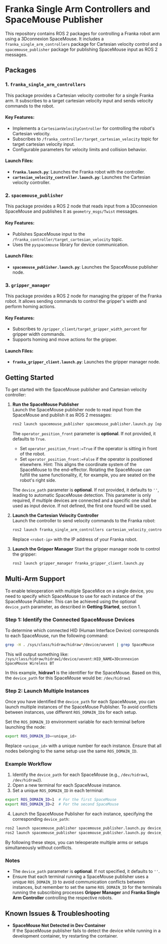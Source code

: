 # Franka Single Arm Controllers and SpaceMouse Publisher

This repository contains ROS 2 packages for controlling a Franka robot arm using a 3Dconnexion SpaceMouse. It includes a `franka_single_arm_controllers` package for Cartesian velocity control and a `spacemouse_publisher` package for publishing SpaceMouse input as ROS 2 messages.

## Packages

### 1. `franka_single_arm_controllers`
This package provides a Cartesian velocity controller for a single Franka arm. It subscribes to a target cartesian velocity input and sends velocity commands to the robot.

#### Key Features:
- Implements a `CartesianVelocityController` for controlling the robot's Cartesian velocity.
- Subscribes to `/franka_controller/target_cartesian_velocity` topic for target cartesian velocity input.
- Configurable parameters for velocity limits and collision behavior.

#### Launch Files:
- **`franka.launch.py`**: Launches the Franka robot with the controller.
- **`cartesian_velocity_controller.launch.py`**: Launches the Cartesian velocity controller.

### 2. `spacemouse_publisher`
This package provides a ROS 2 node that reads input from a 3Dconnexion SpaceMouse and publishes it as `geometry_msgs/Twist` messages.

#### Key Features:
- Publishes SpaceMouse input to the `/franka_controller/target_cartesian_velocity` topic.
- Uses the `pyspacemouse` library for device communication.

#### Launch Files:
- **`spacemouse_publisher.launch.py`**: Launches the SpaceMouse publisher node.

### 3. `gripper_manager`
This package provides a ROS 2 node for managing the gripper of the Franka robot. It allows sending commands to control the gripper's width and perform homing actions.

#### Key Features:
- Subscribes to `/gripper_client/target_gripper_width_percent` for gripper width commands.
- Supports homing and move actions for the gripper.

#### Launch Files:
- **`franka_gripper_client.launch.py`**: Launches the gripper manager node.

## Getting Started

To get started with the SpaceMouse publisher and Cartesian velocity controller:

1. **Run the SpaceMouse Publisher**  
   Launch the SpaceMouse publisher node to read input from the SpaceMouse and publish it as ROS 2 messages:  
   ```bash
   ros2 launch spacemouse_publisher spacemouse_publisher.launch.py [operator_position_front:=<true_or_false>] [device_path:=<device-path>]
   ```

   The `operator_position_front` parameter is **optional**. If not provided, it defaults to `True`.  
   - Set `operator_position_front:=True` if the operator is sitting in front of the robot.  
   - Set `operator_position_front:=False` if the operator is positioned elsewhere.
   Hint: This aligns the coordinate system of the SpaceMouse to the end-effector. Rotating the SpaceMouse can fulfill the same functionality, if, for example, you are seated on the robot's right side. 

   The `device_path` parameter is **optional**. If not provided, it defaults to `''`, leading to automatic SpaceMouse detection. This parameter is only required, if multiple devices are connected and a specific one shall be used as input device. If not defined, the first one found will be used.


2. **Launch the Cartesian Velocity Controller**  
   Launch the controller to send velocity commands to the Franka robot:  
   ```bash
   ros2 launch franka_single_arm_controllers cartesian_velocity_controller.launch.py robot_ip:=<robot-ip>
   ```

   Replace `<robot-ip>` with the IP address of your Franka robot.

3. **Launch the Gripper Manager**
   Start the gripper manager node to control the gripper:
   ```bash
   ros2 launch gripper_manager franka_gripper_client.launch.py 
   ```

## Multi-Arm Support

To enable teleoperation with multiple SpaceMice on a single device, you need to specify which SpaceMouse to use for each instance of the SpaceMouse Publisher. This can be achieved using the optional `device_path` parameter, as described in **Getting Started**, section 1.

### Step 1: Identify the Connected SpaceMouse Devices
To determine which connected HID (Human Interface Device) corresponds to each SpaceMouse, run the following command:
```bash
grep -H . /sys/class/hidraw/hidraw*/device/uevent | grep SpaceMouse
```

This will output something like: ` /sys/class/hidraw/hidraw1/device/uevent:HID_NAME=3Dconnexion SpaceMouse Wireless BT` 

In this example, **hidraw1** is the identifier for the SpaceMouse. Based on this, the `device_path` for this SpaceMouse would be: `/dev/hidraw1`

### Step 2: Launch Multiple Instances
Once you have identified the `device_path` for each SpaceMouse, you can launch multiple instances of the SpaceMouse Publisher. To avoid conflicts between instances, use different `ROS_DOMAIN_ID`s for each setup.

Set the `ROS_DOMAIN_ID` environment variable for each terminal before launching the node: 
```bash 
export ROS_DOMAIN_ID=<unique_id>
```

Replace `<unique_id>` with a unique number for each instance. Ensure that all nodes belonging to the same setup use the same `ROS_DOMAIN_ID`.

### Example Workflow
1. Identify the `device_path` for each SpaceMouse (e.g., `/dev/hidraw1`, `/dev/hidraw2`).
2. Open a new terminal for each SpaceMouse instance.
3. Set a unique `ROS_DOMAIN_ID` in each terminal:
```bash
export ROS_DOMAIN_ID=1  # For the first SpaceMouse
export ROS_DOMAIN_ID=2  # For the second SpaceMouse
```
4. Launch the SpaceMouse Publisher for each instance, specifying the corresponding `device_path`:
```bash
ros2 launch spacemouse_publisher spacemouse_publisher.launch.py device_path:=/dev/hidraw1
ros2 launch spacemouse_publisher spacemouse_publisher.launch.py device_path:=/dev/hidraw2
```

By following these steps, you can teleoperate multiple arms or setups simultaneously without conflicts.

### Notes
- The `device_path` parameter is **optional**. If not specified, it defaults to `''`.
- Ensure that each terminal running a SpaceMouse publisher uses a unique `ROS_DOMAIN_ID` to avoid communication conflicts between instances, but remember to set the same `ROS_DOMAIN_ID` for the terminals running the subscribing processes **Gripper Manager** and **Franka Single Arm Controller** controlling the respective robots. 

## Known Issues & Troubleshooting

- **SpaceMouse Not Detected in Dev Container**  
  If the SpaceMouse publisher fails to detect the device while running in a development container, try restarting the container. 

